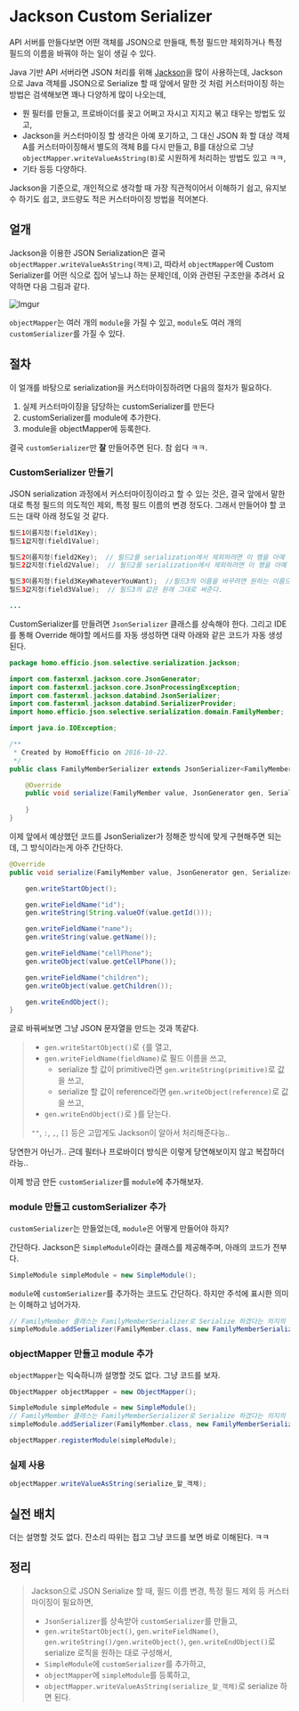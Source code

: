 # Jackson Custom Serializer

API 서버를 만들다보면 어떤 객체를 JSON으로 만들때, 특정 필드만 제외하거나 특정 필드의 이름을 바꿔야 하는 일이 생길 수 있다.

Java 기반 API 서버라면 JSON 처리를 위해 [Jackson](https://github.com/FasterXML/jackson)을 많이 사용하는데, Jackson으로 Java 객체를 JSON으로 Serialize 할 때 앞에서 말한 것 처럼 커스터마이징 하는 방법은 검색해보면 꽤나 다양하게 많이 나오는데, 

- 뭔 필터를 만들고, 프로바이더를 꽂고 어쩌고 자시고 지지고 볶고 태우는 방법도 있고, 
- Jackson을 커스터마이징 할 생각은 아예 포기하고, 그 대신 JSON 화 할 대상 객체 A를 커스터마이징해서 별도의 객체 B를 다시 만들고, B를 대상으로 그냥 `objectMapper.writeValueAsString(B)`로 시원하게 처리하는 방법도 있고 ㅋㅋ,
- 기타 등등 다양하다.

Jackson을 기준으로, 개인적으로 생각할 때 가장 직관적이어서 이해하기 쉽고, 유지보수 하기도 쉽고, 코드량도 적은 커스터마이징 방법을 적어본다.

## 얼개

Jackson을 이용한 JSON Serialization은 결국 `objectMapper.writeValueAsString(객체)`고, 따라서 `objectMapper`에 Custom Serializer를 어떤 식으로 집어 넣느냐 하는 문제인데, 이와 관련된 구조만을 추려서 요약하면 다음 그림과 같다.

![Imgur](http://i.imgur.com/JUYnjRE.png)

`objectMapper`는 여러 개의 `module`을 가질 수 있고, `module`도 여러 개의 `customSerializer`를 가질 수 있다.

## 절차

이 얼개를 바탕으로 serialization을 커스터마이징하려면 다음의 절차가 필요하다.

1. 실제 커스터마이징을 담당하는 customSerializer를 만든다
2. customSerializer를 module에 추가한다.
3. module을 objectMapper에 등록한다.

결국 `customSerializer`만 **잘** 만들어주면 된다. 참 쉽다 ㅋㅋ.

### CustomSerializer 만들기

JSON serialization 과정에서 커스터마이징이라고 할 수 있는 것은, 결국 앞에서 말한대로 특정 필드의 의도적인 제외, 특정 필드 이름의 변경 정도다. 그래서 만들어야 할 코드는 대략 아래 정도일 것 같다.

```java
필드1이름지정(field1Key);
필드1값지정(field1Value);

필드2이름지정(field2Key);  // 필드2를 serialization에서 제외하려면 이 행을 아예 안 써버리면 된다.
필드2값지정(field2Value);  // 필드2를 serialization에서 제외하려면 이 행을 아예 안 써버리면 된다.

필드3이름지정(field3KeyWhateverYouWant);  //필드3의 이름을 바꾸려면 원하는 이름으로 지정해주면 된다.
필드3값지정(field3Value);  // 필드3의 값은 원래 그대로 써준다.

...
```

CustomSerializer를 만들려면 `JsonSerializer` 클래스를 상속해야 한다. 그리고 IDE를 통해 Override 해야할 메서드를 자동 생성하면 대략 아래와 같은 코드가 자동 생성 된다.

```java
package homo.efficio.json.selective.serialization.jackson;

import com.fasterxml.jackson.core.JsonGenerator;
import com.fasterxml.jackson.core.JsonProcessingException;
import com.fasterxml.jackson.databind.JsonSerializer;
import com.fasterxml.jackson.databind.SerializerProvider;
import homo.efficio.json.selective.serialization.domain.FamilyMember;

import java.io.IOException;

/**
 * Created by HomoEfficio on 2016-10-22.
 */
public class FamilyMemberSerializer extends JsonSerializer<FamilyMember> {

    @Override
    public void serialize(FamilyMember value, JsonGenerator gen, SerializerProvider serializers) throws IOException, JsonProcessingException {
        
    }
}
```

이제 앞에서 예상했던 코드를 JsonSerializer가 정해준 방식에 맞게 구현해주면 되는데, 그 방식이라는게 아주 간단하다.

``` java
@Override
public void serialize(FamilyMember value, JsonGenerator gen, SerializerProvider serializers) throws IOException, JsonProcessingException {

    gen.writeStartObject();

    gen.writeFieldName("id");
    gen.writeString(String.valueOf(value.getId()));

    gen.writeFieldName("name");
    gen.writeString(value.getName());

    gen.writeFieldName("cellPhone");
    gen.writeObject(value.getCellPhone());

    gen.writeFieldName("children");
    gen.writeObject(value.getChildren());

    gen.writeEndObject();
}
```

글로 바꿔써보면 그냥 JSON 문자열을 만드는 것과 똑같다.

>- `gen.writeStartObject()`로 `{`를 열고,
>  - `gen.writeFieldName(fieldName)`로 필드 이름을 쓰고,
>    - serialize 할 값이 primitive라면 `gen.writeString(primitive)`로 값을 쓰고,
>     - serialize 할 값이 reference라면 `gen.writeObject(reference)`로 값을 쓰고,
>- `gen.writeEndObject()`로 `}`를 닫는다.
>
>`""`, `:`, `,`, `[]` 등은 고맙게도 Jackson이 알아서 처리해준다능..

당연한거 아닌가.. 근데 필터나 프로바이더 방식은 이렇게 당연해보이지 않고 복잡하더라능..

이제 방금 만든 `customSerializer`를 `module`에 추가해보자.

### module 만들고 customSerializer 추가

`customSerializer`는 만들었는데, `module`은 어떻게 만들어야 하지?

간단하다. Jackson은 `SimpleModule`이라는 클래스를 제공해주며, 아래의 코드가 전부다.

```java
SimpleModule simpleModule = new SimpleModule();
```

`module`에 `customSerializer`를 추가하는 코드도 간단하다. 하지만 주석에 표시한 의미는 이해하고 넘어가자.

```java
// FamilyMember 클래스는 FamilyMemberSerializer로 Serialize 하겠다는 의지의 표현.
simpleModule.addSerializer(FamilyMember.class, new FamilyMemberSerializer());
```

### objectMapper 만들고 module 추가

`objectMapper`는 익숙하니까 설명할 것도 없다. 그냥 코드를 보자.

```java
ObjectMapper objectMapper = new ObjectMapper();

SimpleModule simpleModule = new SimpleModule();
// FamilyMember 클래스는 FamilyMemberSerializer로 Serialize 하겠다는 의지의 표현.
simpleModule.addSerializer(FamilyMember.class, new FamilyMemberSerializer());

objectMapper.registerModule(simpleModule);
```

### 실제 사용

```java
objectMapper.writeValueAsString(serialize_할_객체);
```

## 실전 배치

더는 설명할 것도 없다. 잔소리 따위는 접고 그냥 코드를 보면 바로 이해된다. ㅋㅋ

<script src="https://gist.github.com/HomoEfficio/e3cee0071f0ce84ed6d7791d0410d8d5.js"></script>

## 정리

>Jackson으로 JSON Serialize 할 때, 필드 이름 변경, 특정 필드 제외 등 커스터마이징이 필요하면,
>- `JsonSerializer`를 상속받아 `customSerializer`를 만들고,
>  - `gen.writeStartObject()`, `gen.writeFieldName()`, `gen.writeString()/gen.writeObject()`, `gen.writeEndObject()`로 serialize 로직을 원하는 대로 구성해서,
>- `SimpleModule`에 `customSerializer`를 추가하고,
>- `objectMapper`에 `simpleModule`를 등록하고,
>- `objectMapper.writeValueAsString(serialize_할_객체)`로 serialize 하면 된다.
